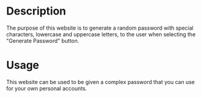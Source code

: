 # Description
The purpose of this website is to generate a random password with special characters, lowercase and uppercase letters, to the user when selecting the "Generate Password" button. 

# Usage
This website can be used to be given a complex password that you can use for your own personal accounts. 

